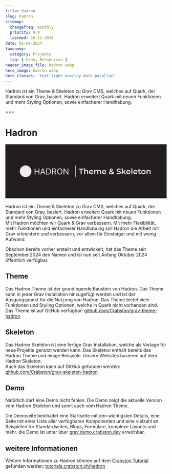 ```yaml
---
title: Hadron
slug: hadron
sitemap:
  changefreq: monthly
  priority: 0.4
  lastmod: 26-11-2024
date: 01-09-2024
taxonomy:
  category: Projekte
  tag: [ Grav, Ressourcen ]
header_image_file: hadron.webp
hero_image: hadron.webp
hero_classes: 'text-light overlay-dark parallax'
---
```


Hadron ist ein Theme & Skeleton zu Grav CMS, welches auf Quark, der Standard von Grav, basiert. Hadron erweitert Quark mit neuen Funktionen und mehr Styling Optionen, sowie einfacherer Handhabung. 

===

# Hadron
![Hadron Logo](hadron.webp?lightbox&resize=600)

Hadron ist ein Theme & Skeleton zu Grav CMS, welches auf Quark, der Standard von Grav, basiert. Hadron erweitert Quark mit neuen Funktionen und mehr Styling Optionen, sowie einfacherer Handhabung.  
Mit Hadron möchten wir Quark & Grav verbessern. Mit mehr Flexibilität, mehr Funktionen und einfacherer Handhabung soll Hadron die Arbeit mit Grav erleichtern und verbessern, vor allem für Einsteiger und mit wenig Aufwand.

Obschon bereits vorher erstellt und entwickelt, hat das Theme seit September 2024 den Namen und ist nun seit Anfang Oktober 2024 öffentlich verfügbar.

## Theme
Das Hadron Theme ist der grundlegende Baustein von Hadron. Das Theme kann in jeder Grav Installation hinzugefügt werden und ist der Ausgangspunkt für die Nutzung von Hadron. Das Theme bietet viele Funktionen und Styling Optionen, welche in Quark nicht vorhanden sind.  
Das Theme ist auf GitHub verfügbar: [github.com/Crabston/grav-theme-hadron](https://github.com/Crabston/grav-theme-hadron)

## Skeleton
Das Hadron Skeleton ist eine fertige Grav Installation, welche als Vorlage für neue Projekte genutzt werden kann. Das Skeleton enthält bereits das Hadron Theme und einige Beispiele. Unsere Websites basieren auf dem Hadron Skeleton.  
Auch das Skeleton kann auf GitHub gefunden werden: [github.com/Crabston/grav-skeleton-hadron](https://github.com/Crabston/grav-skeleton-hadron)

## Demo
Natürlich darf eine Demo nicht fehlen. Die Demo zeigt die aktuelle Version vom Hadron Skeleton und somit auch vom Hadron Theme. 

Die Demoseite beinhaltet eine Startseite mit den wichtigsten Details, eine Seite mit einer Liste aller verfügbaren Komponenten und eine vielzahl an Beispielen für Standardseiten, Blogs, Formulare, komplexe Layouts und mehr. die Demo ist unter über [grav.demo.crabston.dev](https://grav.demo.crabston.dev) erreichbar.

## weitere Informationen
Weitere Informationen zu Hadron können auf dem [Crabston Tutorial](/projekte/tutorials) gefunden werden: [tutorials.crabston.ch/hadron](https://tutorials.crabston.ch/hadron)